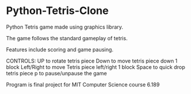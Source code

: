 # Python-Tetris-Clone
Python Tetris game made using graphics library.

The game follows the standard gameplay of tetris.

Features include scoring and game pausing.

CONTROLS:
  UP to rotate tetris piece
  Down to move tetris piece down 1 block
  Left/Right to move Tetris piece left/right 1 block
  Space to quick drop tetris piece
  p to pause/unpause the game

Program is final project for MIT Computer Science course 6.189
